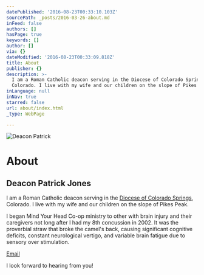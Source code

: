 ```yaml
---
datePublished: '2016-08-23T00:33:10.103Z'
sourcePath: _posts/2016-03-26-about.md
inFeed: false
authors: []
hasPage: true
keywords: []
author: []
via: {}
dateModified: '2016-08-23T00:33:09.818Z'
title: About
publisher: {}
description: >-
  I am a Roman Catholic deacon serving in the Diocese of Colorado Springs,
  Colorado. I live with my wife and our children on the slope of Pikes Peak.
inLanguage: null
inNav: true
starred: false
url: about/index.html
_type: WebPage

---
```

![Deacon Patrick](https://the-grid-user-content.s3-us-west-2.amazonaws.com/e1836f0f-ca03-40b1-81b1-4d848887fea9.jpg)

# About

## Deacon Patrick Jones

I am a Roman Catholic deacon serving in the [Diocese of Colorado Springs][0], Colorado. I live with my wife and our children on the slope of Pikes Peak.

I began Mind Your Head Co-op ministry to other with brain injury and their caregivers not long after I had my 8th concussion in 2002\. It was the proverbial straw that broke the camel's back, causing significant cognitive deficits, constant neurological vertigo, and variable brain fatigue due to sensory over stimulation.

[Email][1]

I look forward to hearing from you!

[0]: http://www.diocs.org/
[1]: mailto:lamontglen@mac.com